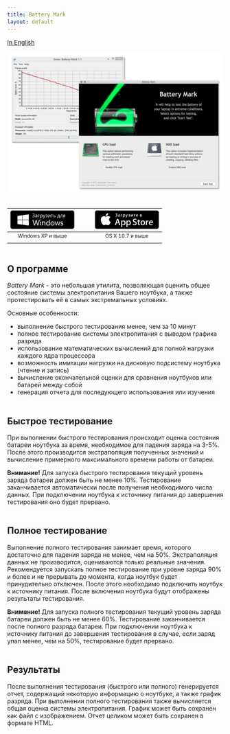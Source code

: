 ```yaml
---
title: Battery Mark
layout: default
---
```

[In English](/bmark)  

<center><img src="/images/bmark/screen.png" style="max-width:100%" /></center><br />

<div style="text-align:right">
	<table style="display:inline-block">
		<thead>
			<tr>
				<th style="text-align:center"><a target="_blank" href="/files/bmark/bmark-1.1.int.win32.zip"><img src="/images/buttons/windows_ru.png" alt="Загрузить для Windows" title="Загрузить для Windows"></a></th>
				<th></th>
				<th style="text-align:center"><a target="_blank" href="https://itunes.apple.com/us/app/battery-mark/id1022826698"><img src="/images/buttons/appstore_ru.png" alt="Загрузить для Mac" title="Загрузить для Mac"></a></th>
			</tr>
		</thead>
		<tbody>
			<tr>
				<td style="text-align:center"><sup>Windows XP и выше</sup></td>
				<td>&nbsp;&nbsp;&nbsp;&nbsp;&nbsp;</td>
				<td style="text-align:center"><sup>OS X 10.7 и выше</sup></td>
			</tr>
		</tbody>
	</table>
</div>

О программе
-----------

*Battery Mark* - это небольшая утилита, позволяющая оценить общее состояние системы электропитания Вашего ноутбука, а также протестировать её в самых экстремальных условиях.

Основные особенности:
- выполнение быстрого тестирования менее, чем за 10 минут
- полное тестирование системы электропитания с выводом графика разряда
- использование математических вычислений для полной нагрузки каждого ядра процессора
- возможность имитации нагрузки на дисковую подсистему ноутбука (чтение и запись)
- вычисление окончательной оценки для сравнения ноутбуков или батарей между собой
- генерация отчета для последующего использования или изучения
<br /><br />

Быстрое тестирование
--------------------

При выполнении быстрого тестирования происходит оценка состояния батареи ноутбука за время,
необходимое для падения заряда на 3-5%. После этого производится экстраполяция полученных
значений и вычисление примерного максимального времени работы от батареи.

**Внимание!** Для запуска быстрого тестирования текущий уровень заряда батареи должен быть
не менее 10%. Тестирование заканчивается автоматически после получения необходимого числа
данных. При подключении ноутбука к источнику питания до завершения тестирования оно будет
прервано.
<br /><br />

Полное тестирование
-------------------

Выполнение полного тестирования занимает время, которого достаточно для падения заряда не менее,
чем на 50%. Экстраполяция данных не производится, оцениваются только реальные значения.
Рекомендуется запускать полное тестирование при уровне заряда 90% и более и не прерывать до
момента, когда ноутбук будет принудительно отключен. После этого необходимо подключить ноутбук
к источнику питания. После включения ноутбука будут отображены результаты тестирования.

**Внимание!** Для запуска полного тестирования текущий уровень заряда батареи должен быть
не менее 60%. Тестирование заканчивается после полного разряда батареи. При подключении ноутбука
к источнику питания до завершения тестирования в случае, если заряд упал менее, чем на 50%,
тестирование будет прервано.
<br /><br />

Результаты
----------

После выполнения тестирования (быстрого или полного) генерируется отчет, содержащий некоторую
информацию о ноутбуке, а также график разряда. При выполнении полного тестирования также
вычисляется общая оценка системы электропитания. График может быть сохранен как файл с
изображением. Отчет целиком может быть сохранен в формате HTML.